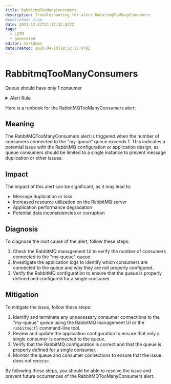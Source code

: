 ```yaml
---
title: RabbitmqTooManyConsumers
description: Troubleshooting for alert RabbitmqTooManyConsumers
#published: true
date: 2023-12-12T21:12:32.022Z
tags: 
  - LGTM
  - generated
editor: markdown
dateCreated: 2020-04-10T18:32:27.079Z
---
```


# RabbitmqTooManyConsumers

Queue should have only 1 consumer

<details>
  <summary>Alert Rule</summary>

{{% rule "rabbitmq/kbudde-rabbitmq-exporter.yml" "RabbitmqTooManyConsumers" %}}

{{% comment %}}

```yaml
alert: RabbitmqTooManyConsumers
expr: rabbitmq_queue_consumers{queue="my-queue"} > 1
for: 0m
labels:
    severity: critical
annotations:
    summary: RabbitMQ too many consumers (instance {{ $labels.instance }})
    description: |-
        Queue should have only 1 consumer
          VALUE = {{ $value }}
          LABELS = {{ $labels }}
    runbook: https://github.com/srerun/prometheus-alerts/blob/main/content/runbooks/kbudde-rabbitmq-exporter/RabbitmqTooManyConsumers.md

```

{{% /comment %}}

</details>


Here is a runbook for the RabbitMQTooManyConsumers alert:

## Meaning

The RabbitMQTooManyConsumers alert is triggered when the number of consumers connected to the "my-queue" queue exceeds 1. This indicates a potential issue with the RabbitMQ configuration or application design, as queue consumers should be limited to a single instance to prevent message duplication or other issues.

## Impact

The impact of this alert can be significant, as it may lead to:

* Message duplication or loss
* Increased resource utilization on the RabbitMQ server
* Application performance degradation
* Potential data inconsistencies or corruption

## Diagnosis

To diagnose the root cause of the alert, follow these steps:

1. Check the RabbitMQ management UI to verify the number of consumers connected to the "my-queue" queue.
2. Investigate the application logs to identify which consumers are connected to the queue and why they are not properly configured.
3. Verify the RabbitMQ configuration to ensure that the queue is properly defined and configured for a single consumer.

## Mitigation

To mitigate the issue, follow these steps:

1. Identify and terminate any unnecessary consumer connections to the "my-queue" queue using the RabbitMQ management UI or the `rabbitmqctl` command-line tool.
2. Review and update the application configuration to ensure that only a single consumer is connected to the queue.
3. Verify that the RabbitMQ configuration is correct and that the queue is properly defined for a single consumer.
4. Monitor the queue and consumer connections to ensure that the issue does not reoccur.

By following these steps, you should be able to resolve the issue and prevent future occurrences of the RabbitMQTooManyConsumers alert.